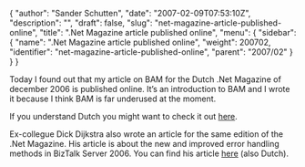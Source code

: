 {
  "author": "Sander Schutten",
  "date": "2007-02-09T07:53:10Z",
  "description": "",
  "draft": false,
  "slug": "net-magazine-article-published-online",
  "title": ".Net Magazine article published online",
  "menu": {
    "sidebar": {
      "name": ".Net Magazine article published online",
      "weight": 200702,
      "identifier": "net-magazine-article-published-online",
      "parent": "2007/02"
    }
  }
}


Today I found out that my article on BAM for the Dutch .Net Magazine of december 2006 is published online. It’s an introduction to BAM and I wrote it because I think BAM is far underused at the moment.

If you understand Dutch you might want to check it out [here](http://download.microsoft.com/download/e/3/9/e3968dfc-2196-41eb-9134-bebf7ce62237/DNM15_p66-69_101.pdf).

 Ex-collegue Dick Dijkstra also wrote an article for the same edition of the .Net Magazine. His article is about the new and improved error handling methods in BizTalk Server 2006. You can find his article [here](http://download.microsoft.com/download/e/3/9/e3968dfc-2196-41eb-9134-bebf7ce62237/DNM15_p12-15_107.pdf) (also Dutch).

